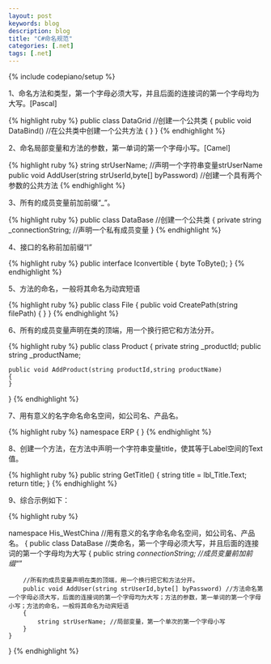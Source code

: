 ```yaml
---
layout: post
keywords: blog
description: blog
title: "C#命名规范"
categories: [.net]
tags: [.net]
---
```

{% include codepiano/setup %}

1、命名方法和类型，第一个字母必须大写，并且后面的连接词的第一个字母均为大写。[Pascal]

{% highlight ruby %}
public class DataGrid			//创建一个公共类
{
	public void DataBind()		//在公共类中创建一个公共方法
	{
	}
}
{% endhighlight %}

2、命名局部变量和方法的参数，第一单词的第一个字母小写。[Camel]

{% highlight ruby %}
string strUserName;		//声明一个字符串变量strUserName
public void AddUser(string strUserId,byte[] byPassword)	//创建一个具有两个参数的公共方法
{% endhighlight %}

3、所有的成员变量前加前缀“_”。

{% highlight ruby %}
public class DataBase	//创建一个公共类
{
	private string _connectionString;	//声明一个私有成员变量
}
{% endhighlight %}

4、接口的名称前加前缀“I”

{% highlight ruby %}
public interface Iconvertible
{
	byte ToByte();
}
{% endhighlight %}

5、方法的命名，一般将其命名为动宾短语

{% highlight ruby %}
public class File
{
	public void CreatePath(string filePath)
	{
	}
}
{% endhighlight %}

6、所有的成员变量声明在类的顶端，用一个换行把它和方法分开。

{% highlight ruby %}
public class Product
{
	private string _productId;
	public string _productName;
	
	public void AddProduct(string productId,string productName)
	{
	}
}
{% endhighlight %}

7、用有意义的名字命名命名空间，如公司名、产品名。

{% highlight ruby %}
namespace ERP
{
}
{% endhighlight %}

8、创建一个方法，在方法中声明一个字符串变量title，使其等于Label空间的Text值。

{% highlight ruby %}
public string GetTitle()
{
	string title = lbl_Title.Text;
	return title;
}
{% endhighlight %}


9、综合示例如下：

{% highlight ruby %}

namespace His_WestChina	//用有意义的名字命名命名空间，如公司名、产品名。
{
	public class DataBase //类命名，第一个字母必须大写，并且后面的连接词的第一个字母均为大写
	{
		public string _connectionString;	//成员变量前加前缀“_”
	
		//所有的成员变量声明在类的顶端，用一个换行把它和方法分开。
		public void AddUser(string strUserId,byte[] byPassword)	//方法命名第一个字母必须大写，后面的连接词的第一个字母均为大写；方法的参数，第一单词的第一个字母小写；方法的命名，一般将其命名为动宾短语
		{
			string strUserName;	//局部变量，第一个单次的第一个字母小写
		}
	}
}
{% endhighlight %}


